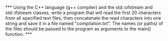 *** Using the C++ language (g++ compiler) and the std::ofstream and std::ifstream classes, write a program that will read the first 20 characters from all specified text files, then concatenate the read characters into one string and save it in a file named "compilation.txt". The names (or paths) of the files should be passed to the program as arguments to the main() function. ***